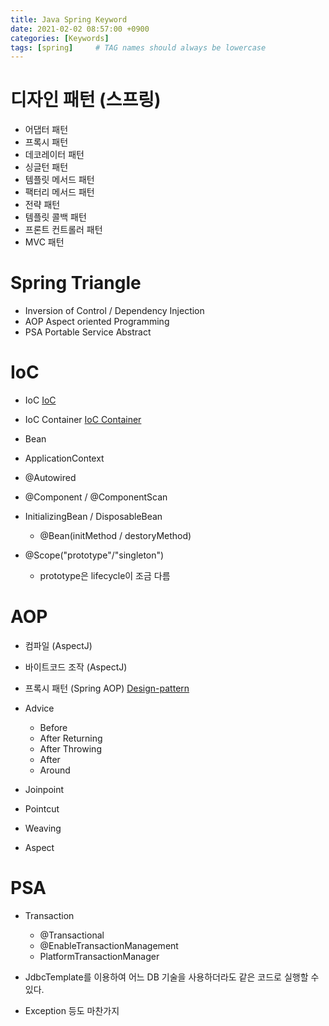 ```yaml
---
title: Java Spring Keyword
date: 2021-02-02 08:57:00 +0900
categories: [Keywords]
tags: [spring]     # TAG names should always be lowercase
---
```


# 디자인 패턴 (스프링)

- 어댑터 패턴
- 프록시 패턴
- 데코레이터 패턴
- 싱글턴 패턴
- 템플릿 메서드 패턴
- 팩터리 메서드 패턴
- 전략 패턴
- 템플릿 콜백 패턴
- 프론트 컨트롤러 패턴
- MVC 패턴

# Spring Triangle

- Inversion of Control / Dependency Injection
- AOP Aspect oriented Programming
- PSA Portable Service Abstract

# IoC

- IoC [IoC](https://martinfowler.com/articles/injection.html)
- IoC Container [IoC Container](https://docs.spring.io/spring-framework/docs/current/reference/html/core.html#beans)
- Bean

- ApplicationContext
- @Autowired
- @Component / @ComponentScan
- InitializingBean / DisposableBean
  - @Bean(initMethod / destoryMethod)

- @Scope("prototype"/"singleton")
  - prototype은 lifecycle이 조금 다름

# AOP

- 컴파일 (AspectJ)
- 바이트코드 조작 (AspectJ)
- 프록시 패턴 (Spring AOP) [Design-pattern](https://refactoring.guru/design-patterns/proxy)

- Advice
  - Before
  - After Returning
  - After Throwing
  - After
  - Around

- Joinpoint
- Pointcut
- Weaving
- Aspect

# PSA

- Transaction
  - @Transactional
  - @EnableTransactionManagement
  - PlatformTransactionManager

- JdbcTemplate를 이용하여 어느 DB 기술을 사용하더라도 같은 코드로 실행할 수 있다.
- Exception 등도 마찬가지